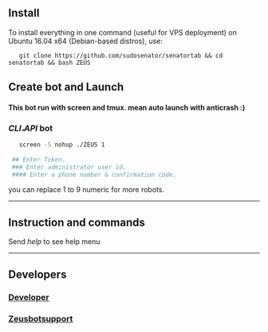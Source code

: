 ## Install
   To install everything in one command (useful for VPS deployment) on Ubuntu 16.04 x64 (Debian-based distros), use:

```
   git clone https://github.com/sudosenator/senatortab && cd senatortab && bash ZEUS

```
## Create bot and Launch 
#### This bot run with screen and tmux. mean auto launch with anticrash :)
### *CLI،API* bot
```bash
   screen -S nohup ./ZEUS 1
      
 ## Enter Token.
 ### Enter administrator user id.
 #### Enter a phone number & confirmation code.
```
you can replace 1 to 9 numeric for more robots.
***
## Instruction and commands 

Send  _help_  to see help menu

***
## Developers
### [Developer](https://t.me/sudo_senator)

### [Zeusbotsupport](https://t.me/Zeusbotsupport)

